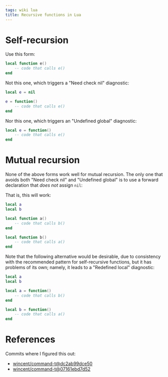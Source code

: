 ```yaml
---
tags: wiki lua
title: Recursive functions in Lua
---
```


# Self-recursion

Use this form:

```lua
local function e()
    -- code that calls e()
end
```

Not this one, which triggers a "Need check nil" diagnostic:

```lua
local e = nil

e = function()
    -- code that calls e()
end
```

Nor this one, which triggers an "Undefined global" diagnostic:

```lua
local e = function()
    -- code that calls e()
end
```

# Mutual recursion

None of the above forms work well for mutual recursion. The only one that avoids both "Need check nil" and "Undefined global" is to use a forward declaration that _does not_ assign `nil`:

That is, this will work:

```lua
local a
local b

local function a()
    -- code that calls b()
end

local function b()
    -- code that calls a()
end
```

Note that the following alternative would be desirable, due to consistency with the recommended pattern for self-recursive functions, but it has problems of its own; namely, it leads to a "Redefined local" diagnostic:

```lua
local a
local b

local a = function()
    -- code that calls b()
end

local b = function()
    -- code that calls a()
end
```

# References

Commits where I figured this out:

- [wincent/command-t@dc2ab99dce50](https://github.com/wincent/command-t/commit/dc2ab99dce50598549fc353b83e4c0a8788f6b22)
- [wincent/command-t@07161ebd7d52](https://github.com/wincent/command-t/commit/07161ebd7d5278b41042c6e8ffee981e950604ed)
